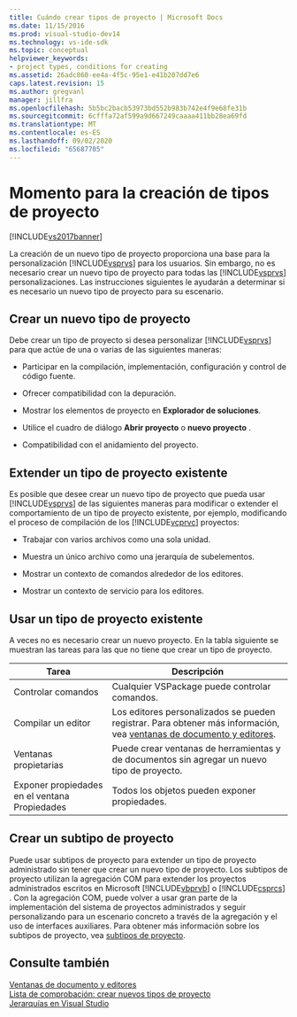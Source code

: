 ```yaml
---
title: Cuándo crear tipos de proyecto | Microsoft Docs
ms.date: 11/15/2016
ms.prod: visual-studio-dev14
ms.technology: vs-ide-sdk
ms.topic: conceptual
helpviewer_keywords:
- project types, conditions for creating
ms.assetid: 26adc860-ee4a-4f5c-95e1-e41b207dd7e6
caps.latest.revision: 15
ms.author: gregvanl
manager: jillfra
ms.openlocfilehash: 5b5bc2bacb53973bd552b983b742e4f9e68fe31b
ms.sourcegitcommit: 6cfffa72af599a9d667249caaaa411bb28ea69fd
ms.translationtype: MT
ms.contentlocale: es-ES
ms.lasthandoff: 09/02/2020
ms.locfileid: "65687705"
---
```

# <a name="when-to-create-project-types"></a>Momento para la creación de tipos de proyecto
[!INCLUDE[vs2017banner](../../includes/vs2017banner.md)]

La creación de un nuevo tipo de proyecto proporciona una base para la personalización [!INCLUDE[vsprvs](../../includes/vsprvs-md.md)] para los usuarios. Sin embargo, no es necesario crear un nuevo tipo de proyecto para todas las [!INCLUDE[vsprvs](../../includes/vsprvs-md.md)] personalizaciones. Las instrucciones siguientes le ayudarán a determinar si es necesario un nuevo tipo de proyecto para su escenario.  
  
## <a name="create-a-new-project-type"></a>Crear un nuevo tipo de proyecto  
 Debe crear un tipo de proyecto si desea personalizar [!INCLUDE[vsprvs](../../includes/vsprvs-md.md)] para que actúe de una o varias de las siguientes maneras:  
  
- Participar en la compilación, implementación, configuración y control de código fuente.  
  
- Ofrecer compatibilidad con la depuración.  
  
- Mostrar los elementos de proyecto en **Explorador de soluciones**.  
  
- Utilice el cuadro de diálogo **Abrir proyecto** o **nuevo proyecto** .  
  
- Compatibilidad con el anidamiento del proyecto.  
  
## <a name="extend-an-existing-project-type"></a>Extender un tipo de proyecto existente  
 Es posible que desee crear un nuevo tipo de proyecto que pueda usar [!INCLUDE[vsprvs](../../includes/vsprvs-md.md)] de las siguientes maneras para modificar o extender el comportamiento de un tipo de proyecto existente, por ejemplo, modificando el proceso de compilación de los [!INCLUDE[vcprvc](../../includes/vcprvc-md.md)] proyectos:  
  
- Trabajar con varios archivos como una sola unidad.  
  
- Muestra un único archivo como una jerarquía de subelementos.  
  
- Mostrar un contexto de comandos alrededor de los editores.  
  
- Mostrar un contexto de servicio para los editores.  
  
## <a name="use-an-existing-project-type"></a>Usar un tipo de proyecto existente  
 A veces no es necesario crear un nuevo proyecto. En la tabla siguiente se muestran las tareas para las que no tiene que crear un tipo de proyecto.  
  
|Tarea|Descripción|  
|----------|-----------------|  
|Controlar comandos|Cualquier VSPackage puede controlar comandos.|  
|Compilar un editor|Los editores personalizados se pueden registrar. Para obtener más información, vea [ventanas de documento y editores](https://msdn.microsoft.com/603625e1-62b6-413a-bc44-089346e166bc).|  
|Ventanas propietarias|Puede crear ventanas de herramientas y de documentos sin agregar un nuevo tipo de proyecto.|  
|Exponer propiedades en el ventana Propiedades|Todos los objetos pueden exponer propiedades.|  
  
## <a name="create-a-project-subtype"></a>Crear un subtipo de proyecto  
 Puede usar subtipos de proyecto para extender un tipo de proyecto administrado sin tener que crear un nuevo tipo de proyecto. Los subtipos de proyecto utilizan la agregación COM para extender los proyectos administrados escritos en Microsoft [!INCLUDE[vbprvb](../../includes/vbprvb-md.md)] o [!INCLUDE[csprcs](../../includes/csprcs-md.md)] . Con la agregación COM, puede volver a usar gran parte de la implementación del sistema de proyectos administrados y seguir personalizando para un escenario concreto a través de la agregación y el uso de interfaces auxiliares. Para obtener más información sobre los subtipos de proyecto, vea [subtipos de proyecto](../../extensibility/internals/project-subtypes.md).  
  
## <a name="see-also"></a>Consulte también  
 [Ventanas de documento y editores](https://msdn.microsoft.com/603625e1-62b6-413a-bc44-089346e166bc)   
 [Lista de comprobación: crear nuevos tipos de proyecto](../../extensibility/internals/checklist-creating-new-project-types.md)   
 [Jerarquías en Visual Studio](../../extensibility/internals/hierarchies-in-visual-studio.md)
